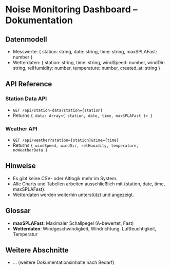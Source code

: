 # Noise Monitoring Dashboard – Dokumentation

## Datenmodell

- Messwerte: { station: string, date: string, time: string, maxSPLAFast: number }
- Wetterdaten: { station: string, time: string, windSpeed: number, windDir: string, relHumidity: number, temperature: number, created_at: string }

## API Reference

### Station Data API
- `GET /api/station-data?station={station}`
- Returns `{ data: Array<{ station, date, time, maxSPLAFast }> }`

### Weather API
- `GET /api/weather?station={station}&time={time}`
- Returns `{ windSpeed, windDir, relHumidity, temperature, noWeatherData }`

## Hinweise
- Es gibt keine CSV- oder Altlogik mehr im System.
- Alle Charts und Tabellen arbeiten ausschließlich mit {station, date, time, maxSPLAFast}.
- Wetterdaten werden weiterhin unterstützt und angezeigt.

## Glossar
- **maxSPLAFast**: Maximaler Schallpegel (A-bewertet, Fast)
- **Wetterdaten**: Windgeschwindigkeit, Windrichtung, Luftfeuchtigkeit, Temperatur

## Weitere Abschnitte
- ... (weitere Dokumentationsinhalte nach Bedarf) 